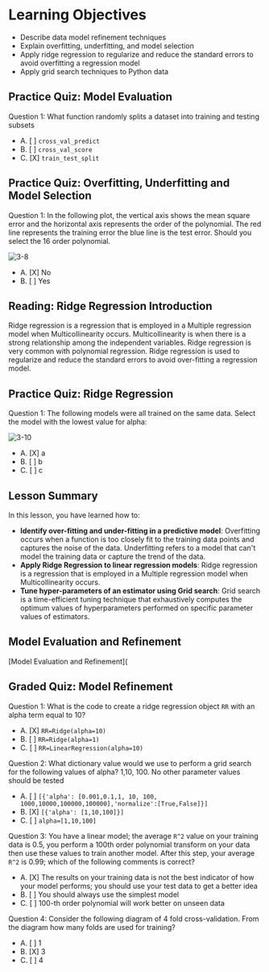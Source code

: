 # Learning Objectives

* Describe data model refinement techniques
* Explain overfitting, underfitting, and model selection
* Apply ridge regression to regularize and reduce the standard errors to avoid overfitting a regression model
* Apply grid search techniques to Python data

## Practice Quiz: Model Evaluation

Question 1: What function randomly splits a dataset into training and testing subsets

- A. [ ] ```cross_val_predict```
- B. [ ] ```cross_val_score```
- C. [X] ```train_test_split```

## Practice Quiz: Overfitting, Underfitting and Model Selection

Question 1: In the following plot, the vertical axis shows the mean square error and the horizontal axis represents the order of the polynomial. The red line represents the training error the blue line is the test error. Should you select the 16 order polynomial.

![3-8](https://user-images.githubusercontent.com/17474099/119517776-33570c00-bd78-11eb-9c8f-84a2c0838063.png)

- A. [X] No
- B. [ ] Yes

## Reading: Ridge Regression Introduction

Ridge regression is a regression that is employed in a Multiple regression model when Multicollinearity occurs. Multicollinearity is when there is a strong relationship among the independent variables. Ridge regression is very common with polynomial regression. Ridge regression is used to regularize and reduce the standard errors to avoid over-fitting a regression model.

## Practice Quiz: Ridge Regression

Question 1: The following models were all trained on the same data. Select the model with the lowest value for alpha:

![3-10](https://user-images.githubusercontent.com/17474099/119526378-a0ba6b00-bd7f-11eb-83a6-2a0e7f271552.png)

- A. [X] a
- B. [ ] b
- C. [ ] c

## Lesson Summary

In this lesson, you have learned how to:

* **Identify over-fitting and under-fitting in a predictive model**: Overfitting occurs when a function is too closely fit to the training data points and captures the noise of the data. Underfitting refers to a model that can't model the training data or capture the trend of the data.
* **Apply Ridge Regression to linear regression models**: Ridge regression is a regression that is employed in a Multiple regression model when Multicollinearity occurs.
* **Tune hyper-parameters of an estimator using Grid search**: Grid search is a time-efficient tuning technique that exhaustively computes the optimum values of hyperparameters performed on specific parameter values of estimators.

## Model Evaluation and Refinement

[Model Evaluation and Refinement](

## Graded Quiz: Model Refinement

Question 1: What is the code to create a ridge regression object ```RR``` with an alpha term equal to 10?

- A. [X] ```RR=Ridge(alpha=10)```
- B. [ ] ```RR=Ridge(alpha=1)```
- C. [ ] ```RR=LinearRegression(alpha=10)```

Question 2: What dictionary value would we use to perform a grid search for the following values of alpha? 1,10, 100. No other parameter values should be tested

- A. [ ] ```[{'alpha': [0.001,0.1,1, 10, 100, 1000,10000,100000,100000],'normalize':[True,False]}]```
- B. [X] ```[{'alpha': [1,10,100]}]```
- C. [ ] ```alpha=[1,10,100]```

Question 3: You have a linear model; the average ```R^2``` value on your training data is 0.5, you perform a 100th order polynomial transform on your data then use these values to train another model. After this step, your average ```R^2``` is 0.99; which of the following comments is correct?

- A. [X] The results on your training data is not the best indicator of how your model performs; you should use your test data to get a better idea
- B. [ ] You should always use the simplest model
- C. [ ] 100-th order polynomial will work better on unseen data

Question 4: Consider the following diagram of 4 fold cross-validation. From the diagram how many folds are used for training?



- A. [ ] 1
- B. [X] 3
- C. [ ] 4
